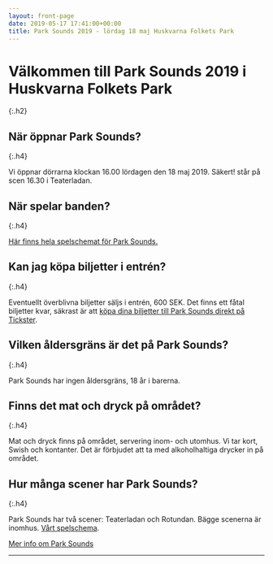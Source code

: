 ```yaml
---
layout: front-page
date: 2019-05-17 17:41:00+00:00
title: Park Sounds 2019 - lördag 18 maj Huskvarna Folkets Park
---
```


# Välkommen till Park Sounds 2019 i Huskvarna Folkets Park
{:.h2}

## När öppnar Park Sounds?
{:.h4}

Vi öppnar dörrarna klockan 16.00 lördagen den 18 maj 2019. Säkert! står på scen 16.30 i Teaterladan. 

## När spelar banden?
{:.h4}

<a href="/spelschema">Här finns hela spelschemat för Park Sounds.</a>

## Kan jag köpa biljetter i entrén?
{:.h4}

Eventuellt överblivna biljetter säljs i entrén, 600 SEK. Det finns ett fåtal biljetter kvar, säkrast är att <a href="https://secure.tickster.com/mcpx1mu3pkb29hl">köpa dina biljetter till Park Sounds direkt på Tickster</a>.

## Vilken åldersgräns är det på Park Sounds?
{:.h4}

Park Sounds har ingen åldersgräns, 18 år i barerna.

## Finns det mat och dryck på området?
{:.h4}

Mat och dryck finns på området, servering inom- och utomhus. Vi tar kort, Swish och kontanter. Det är förbjudet att ta med alkoholhaltiga drycker in på området. 

## Hur många scener har Park Sounds?
{:.h4}

Park Sounds har två scener: Teaterladan och Rotundan. Bägge scenerna är inomhus. <a href="/spelschema">Vårt spelschema</a>.

<a href="/info">Mer info om Park Sounds</a>

----
